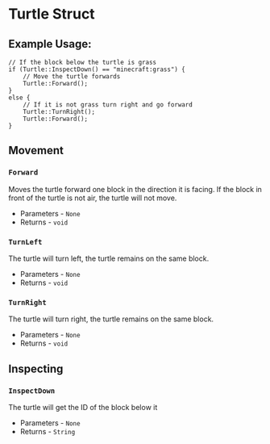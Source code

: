 # Turtle Struct

## Example Usage:
```rs:line-numbers
// If the block below the turtle is grass
if (Turtle::InspectDown() == "minecraft:grass") {
    // Move the turtle forwards
    Turtle::Forward();
}
else {
    // If it is not grass turn right and go forward
    Turtle::TurnRight();
    Turtle::Forward();
}
```

## Movement

### `Forward`
Moves the turtle forward one block in the direction it is facing. 
If the block in front of the turtle is not air, the turtle will not move.
- Parameters - `None`
- Returns - `void`

### `TurnLeft`
The turtle will turn left, the turtle remains on the same block.
- Parameters - `None`
- Returns - `void`

### `TurnRight`
The turtle will turn right, the turtle remains on the same block.
- Parameters - `None`
- Returns - `void`


## Inspecting

### `InspectDown`
The turtle will get the ID of the block below it
- Parameters - `None`
- Returns - `String`